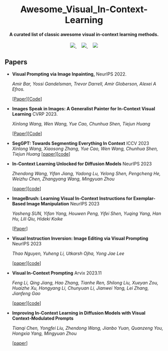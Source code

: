 # 
<h1 align='center'>
  <br>
  Awesome_Visual_In-Context-Learning
  <br>
</h1>

<h4 align="center">
  A curated list of classic awesome visual in-context learning methods.
</h4>

<div align="center">
  <a href="https://github.com/sindresorhus/awesome" target='_blank'>
    <img src="https://cdn.rawgit.com/sindresorhus/awesome/d7305f38d29fed78fa85652e3a63e154dd8e8829/media/badge.svg">
  </a> &nbsp;&nbsp;&nbsp;
  <a href="https://GitHub.com/Naereen/StrapDown.js/graphs/commit-activity" target='_blank'>
    <img src="https://img.shields.io/badge/Maintained%3F-yes-green.svg">
  </a> &nbsp;&nbsp;&nbsp;
  <a href="http://makeapullrequest.com" target='_blank'>
    <img src="https://img.shields.io/badge/PRs-welcome-brightgreen.svg">
  </a>
</div>



## Papers

- **Visual Prompting via Image Inpainting,** NeurIPS 2022.
  
  *Amir Bar, Yossi Gandelsman, Trevor Darrell, Amir Globerson, Alexei A Efros.*

  [[Paper](https://openreview.net/forum?id=o4uFFg9_TpV)][[Code](https://yossigandelsman.github.io/visual_prompt/)]


- **Images Speak in Images: A Generalist Painter for In-Context Visual Learning** CVRP 2023.
  
  *Xinlong Wang, Wen Wang, Yue Cao, Chunhua Shen, Tiejun Huang*

  [[Paper](https://openaccess.thecvf.com/content/CVPR2023/papers/Wang_Images_Speak_in_Images_A_Generalist_Painter_for_In-Context_Visual_CVPR_2023_paper.pdf)][[Code](https://github.com/baaivision/Painter)]

- **SegGPT: Towards Segmenting Everything In Context** ICCV 2023
   *Xinlong Wang, Xiaosong Zhang, Yue Cao, Wen Wang, Chunhua Shen, Tiejun Huang*
  [[paper](https://openaccess.thecvf.com/content/ICCV2023/papers/Wang_SegGPT_Towards_Segmenting_Everything_in_Context_ICCV_2023_paper.pdf)][[code](https://github.com/baaivision/Painter)]

- **In-Context Learning Unlocked for Diffusion Models** NeurIPS 2023

  *Zhendong Wang, Yifan Jiang, Yadong Lu, Yelong Shen, Pengcheng He, Weizhu Chen, Zhangyang Wang, Mingyuan Zhou*
  
  [[paper](https://arxiv.org/pdf/2305.01115v1.pdf)][[code](https://github.com/Zhendong-Wang/Prompt-Diffusion)]

- **ImageBrush: Learning Visual In-Context Instructions for Exemplar-Based Image Manipulation** NeurIPS 2023
  
   *Yasheng SUN, Yifan Yang, Houwen Peng, Yifei Shen, Yuqing Yang, Han Hu, Lili Qiu, Hideki Koike*
  
    [[Paper](https://openreview.net/forum?id=o4uFFg9_TpV)]

- **Visual Instruction Inversion: Image Editing via Visual Prompting** NeurIPS 2023

  *Thao Nguyen, Yuheng Li, Utkarsh Ojha, Yong Jae Lee*

  [[paper](https://arxiv.org/abs/2307.14331)][[code](https://thaoshibe.github.io/visii/)]

- **Visual In-Context Prompting** Arvix 2023.11

  *Feng Li, Qing Jiang, Hao Zhang, Tianhe Ren, Shilong Liu, Xueyan Zou, Huaizhe Xu, Hongyang Li, Chunyuan Li, Jianwei Yang, Lei Zhang, Jianfeng Gao*

  [[paper](https://arxiv.org/pdf/2311.13601.pdf)][[code](https://github.com/UX-Decoder/DINOv)]

- **Improving In-Context Learning in Diffusion Models with Visual Context-Modulated Prompts**

  *Tianqi Chen, Yongfei Liu, Zhendong Wang, Jianbo Yuan, Quanzeng You, Hongxia Yang, Mingyuan Zhou*

  [[paper](https://arxiv.org/pdf/2312.01408.pdf)]


